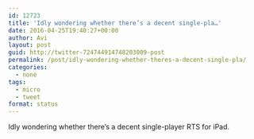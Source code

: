 ```yaml
---
id: 12723
title: 'Idly wondering whether there’s a decent single-pla…'
date: 2016-04-25T19:40:27+00:00
author: Avi
layout: post
guid: http://twitter-724744914748203009-post
permalink: /post/idly-wondering-whether-theres-a-decent-single-pla/
categories:
  - none
tags:
  - micro
  - tweet
format: status
---
```

Idly wondering whether there’s a decent single-player RTS for iPad.